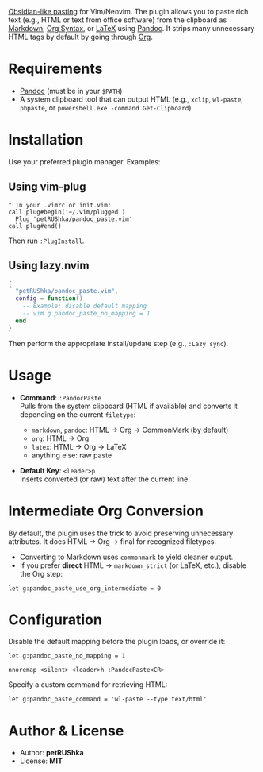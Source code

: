 [Obsidian-like pasting](https://help.obsidian.md/User+interface/Drag+and+drop) for Vim/Neovim. The plugin allows you to paste rich text (e.g., HTML or text from office software) from the clipboard as [Markdown](https://en.wikipedia.org/wiki/Markdown), [Org Syntax](https://orgmode.org/worg/org-syntax.html), or [LaTeX](https://en.wikipedia.org/wiki/LaTeX) using [Pandoc](https://pandoc.org). It strips many unnecessary HTML tags by default by going through [Org](https://orgmode.org/).

# Requirements

- [Pandoc](https://pandoc.org) (must be in your `$PATH`)
- A system clipboard tool that can output HTML (e.g., `xclip`, `wl-paste`, `pbpaste`, or `powershell.exe -command Get-Clipboard`)

# Installation

Use your preferred plugin manager. Examples:

## Using vim-plug

```vim
" In your .vimrc or init.vim:
call plug#begin('~/.vim/plugged')
  Plug 'petRUShka/pandoc_paste.vim'
call plug#end()
```

Then run `:PlugInstall`.

## Using lazy.nvim

``` lua
{
  "petRUShka/pandoc_paste.vim",
  config = function()
    -- Example: disable default mapping
    -- vim.g.pandoc_paste_no_mapping = 1
  end
}
```

Then perform the appropriate install/update step (e.g., `:Lazy sync`).

# Usage

- **Command**: `:PandocPaste`  
  Pulls from the system clipboard (HTML if available) and converts it depending on the current `filetype`:
  
  - `markdown`, `pandoc`: HTML → Org → CommonMark (by default)  
  - `org`: HTML → Org  
  - `latex`: HTML → Org → LaTeX  
  - anything else: raw paste

- **Default Key**: `<leader>p`  
  Inserts converted (or raw) text after the current line.

# Intermediate Org Conversion

By default, the plugin uses the trick to avoid preserving unnecessary attributes. It does HTML → Org → final for recognized filetypes.  
- Converting to Markdown uses `commonmark` to yield cleaner output.  
- If you prefer **direct** HTML → `markdown_strict` (or LaTeX, etc.), disable the Org step:

```vim
let g:pandoc_paste_use_org_intermediate = 0
```

# Configuration

Disable the default mapping before the plugin loads, or override it:

```vim
let g:pandoc_paste_no_mapping = 1

nnoremap <silent> <leader>h :PandocPaste<CR>
```

Specify a custom command for retrieving HTML:
    
```vim
let g:pandoc_paste_command = 'wl-paste --type text/html'
```

# Author & License

- Author: **petRUShka**  
- License: **MIT**
